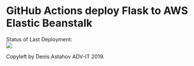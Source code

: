 # GitHub Actions deploy Flask to AWS Elastic Beanstalk




Status of Last Deployment:<br>
<img src="https://github.com/andrejskuidins/github-actions-part-2-cicd-to-aws/workflows/ci-cd-pipeline-to-aws/badge.svg?branch=master"><br>


Copyleft by Denis Astahov ADV-IT 2019.
